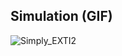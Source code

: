 ## Simulation (GIF)
![Simply_EXTI2](https://github.com/user-attachments/assets/41fcc42b-1ef8-499d-8f7c-f44fba560561)
 
